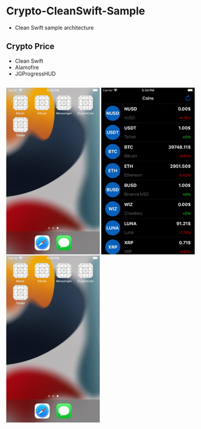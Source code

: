 # Crypto-CleanSwift-Sample
* Clean Swift sample architecture
## Crypto Price
+ Clean Swift
+ Alamofire
+ JGProgressHUD
##
<img src="https://raw.githubusercontent.com/mogggiii/Crypto-CleanSwift-Sample/b34839f5d8304920c1b144d9fd9a027ae14c1801/CryptoCoin/Readme/Simulator%20Screen%20Recording%20-%20iPhone%20SE%20(2nd%20generation)%20-%202022-04-24%20at%2017.34.50.gif?token=GHSAT0AAAAAABTESHOJLULEKWAK5L2RB63YYTFFKAA" width="250">
<img src="https://raw.githubusercontent.com/mogggiii/Crypto-CleanSwift-Sample/main/CryptoCoin/Readme/Simulator%20Screen%20Recording%20-%20iPhone%20SE%20(2nd%20generation)%20-%202022-04-24%20at%2017.35.03.gif?token=GHSAT0AAAAAABTESHOI7QCF7KJKJJBKQBCIYTFFKTQ" width="250">
<img src="https://raw.githubusercontent.com/mogggiii/Crypto-CleanSwift-Sample/main/CryptoCoin/Readme/Simulator%20Screen%20Recording%20-%20iPhone%20SE%20(2nd%20generation)%20-%202022-04-24%20at%2016.00.35.gif?token=GHSAT0AAAAAABTESHOIYB2RNKANEYN6SGNGYTFFLEA" width="250">

